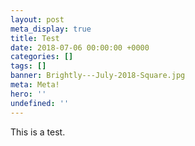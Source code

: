 ```yaml
---
layout: post
meta_display: true
title: Test
date: 2018-07-06 00:00:00 +0000
categories: []
tags: []
banner: Brightly---July-2018-Square.jpg
meta: Meta!
hero: ''
undefined: ''
---
```

This is a test.